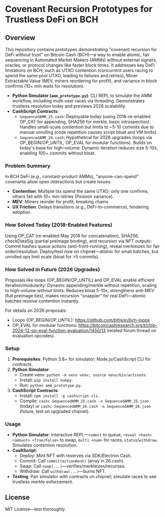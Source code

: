 # Covenant Recursion Prototypes for Trustless DeFi on BCH

## Overview
This repository contains prototypes demonstrating "covenant recursion for DeFi without trust" on Bitcoin Cash (BCH)—a way to enable atomic, fair sequencing in Automated Market Makers (AMMs) without external signers, oracles, or protocol changes like faster block times. It addresses key DeFi limitations on BCH, such as UTXO contention (concurrent users racing to spend the same pool UTXO, leading to failures and retries), Miner Extractable Value (MEV, miners reordering for profit), and variance in block confirms (10+ min waits for resolution).

- **Python Simulator (`amm_prototype.py`)**: CLI REPL to simulate the AMM workflow, including multi-user races via threading. Demonstrates trustless resolution today and previews 2026 scalability.
- **CashScript Contracts**:
  - `SequencedAMM_25.cash`: Deployable today (using 2018-re-enabled OP_CAT for appending, SHA256 for merkle, basic introspection). Handles small-scale contention but limits to ~5-10 commits due to manual unrolling (code repetition causes script bloat and VM limits).
  - `SequencedAMM_26.cash`: Hypothetical for 2026 upgrades (loops via OP_BEGIN/OP_UNTIL, OP_EVAL for modular functions). Builds on today's base for high-volume: Dynamic iteration reduces size 5-10x, enabling 100+ commits without bloat.

### Problem Summary
In BCH DeFi (e.g., constant-product AMMs), "anyone-can-spend" covenants allow open interactions but create issues:
- **Contention**: Multiple txs spend the same UTXO; only one confirms, others fail with 10+ min retries (Poisson variance).
- **MEV**: Miners reorder for profit, breaking chains.
- **UX Friction**: Delays transitions (e.g., DeFi-to-commerce), hindering adoption.

### How Solved Today (2018-Enabled Features)
Using OP_CAT (re-enabled May 2018 for concatenation), SHA256, checkDataSig (partial preimage binding), and recursion via NFT outputs: Commit hashes queue actions (anti-front-running), reveal merkleizes for fair order/resolution. Deploy/test now on chipnet—atomic for small batches, but unrolled ops limit scale (bloat for >5 commits).

### How Solved in Future (2026 Upgrades)
Proposals like loops (OP_BEGIN/OP_UNTIL) and OP_EVAL enable efficient iteration/modularity: Dynamic appending/merkle without repetition, scaling to high-volume without limits. Reduces bloat 5-10x, strengthens anti-MEV (full preimage ties), makes recursion "snappier" for real DeFi—atomic batches resolve contention instantly.

For details on 2026 proposals:
- Loops (OP_BEGIN/OP_UNTIL): https://github.com/bitjson/bch-loops
- OP_EVAL for modular functions: https://bitcoincashresearch.org/t/chip-2024-12-op-eval-function-evaluation/1450/13 (related forum thread on evaluation opcodes).

### Setup
1. **Prerequisites**: Python 3.8+ for simulator; Node.js/CashScript CLI for contracts.
2. **Python Simulator**:
   - Create venv: `python -m venv venv; source venv/bin/activate`.
   - Install: `pip install numpy`.
   - Run: `python amm_prototype.py`.
3. **CashScript Contracts**:
   - Install: `npm install -g cashscript-cli`.
   - Compile: `cashc SequencedAMM_25.cash -o SequencedAMM_25.json` (today) or `cashc SequencedAMM_26.cash -o SequencedAMM_26.json` (future, test on upgraded chipnet).

### Usage
- **Python Simulator**: Interactive REPL—`commit` to queue, `reveal <hash> <amount> <True/False>` to swap, `multi <num>` for races, `status`/`withdraw`. Simulates contention resolution.
- **CashScript**:
  - Deploy: Mint NFT with reserves via SDK/Electron Cash.
  - Commit: Call `commit(actionHash)` (array in 26.cash).
  - Swap: Call `swap(...)`—verifies/merkleizes/recurses.
  - Withdraw: Call `withdraw(...)`—burns NFT.
- **Testing**: Pair simulator with contracts on chipnet; simulate races to see trustless merkle enforcement.

## License
MIT License—test thoroughly.